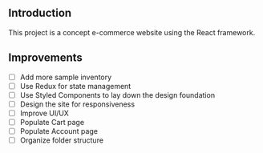 ## Introduction

This project is a concept e-commerce website using the React framework.

## Improvements

- [ ] Add more sample inventory
- [ ] Use Redux for state management
- [ ] Use Styled Components to lay down the design foundation
- [ ] Design the site for responsiveness
- [ ] Improve UI/UX
- [ ] Populate Cart page
- [ ] Populate Account page
- [ ] Organize folder structure
